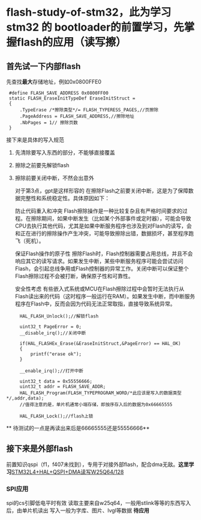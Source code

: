 
# flash-study-of-stm32，此为学习stm32 的 bootloader的前置学习，先掌握flash的应用（读写擦）
## 首先试一下内部flash
先查找**最大**存储地址，例如0x0800FFE0
```
 #define FLASH_SAVE_ADDRESS 0x0800FF00
 static FLASH_EraseInitTypeDef EraseInitStruct = 
 {
     .TypeErase /*擦除类型*/= FLASH_TYPERESS_PAGES,//页擦除
     .PageAddress = FLASH_SAVE_ADDRESS,//擦除地址
     .NbPages = 1// 擦除页数
 }
```
接下来是具体的写入规范
   1. 先清除要写入东西的部分，不能够直接覆盖
   2. 擦除之前要先解锁flash
   3. 擦除前要关闭中断，不然会出意外
        
        对于第3点，gpt是这样形容的
        在擦除Flash之前要关闭中断，这是为了保障数据完整性和系统稳定性。具体原因如下：

        防止代码重入和冲突
        Flash擦除操作是一种比较复杂且有严格时间要求的过程。在擦除期间，如果中断发生（比如某个外部事件或定时器），可能会导致CPU去执行其他代码，尤其是如果中断服务程序也涉及到对Flash的读写，会和正在进行的擦除操作产生冲突，可能导致擦除出错，数据损坏，甚至程序跑飞（死机）。

        保证Flash操作的原子性
        擦除Flash时，Flash控制器需要占用总线，并且不会响应其它的读写请求。如果发生中断，某些中断服务程序可能会尝试访问Flash，会引起总线争用或Flash控制器的异常工作。关闭中断可以保证整个Flash擦除过程不会被打断，确保原子性和可靠性。

        安全性考虑
        有些嵌入式系统或MCU在Flash擦除过程中会暂时无法执行从Flash读出来的代码（这时程序一般运行在RAM）。如果发生中断，而中断服务程序在Flash中，反而会因为代码无法正常取指，直接导致系统异常。

```
	 HAL_FLASH_Unlock();//解锁flash

	 uint32_t PageError = 0;
	 __disable_irq();//关闭中断

	 if(HAL_FLASHEx_Erase(&EraseInitStruct,&PageError) == HAL_OK)
	 {
	     printf("erase ok");
	 }

	 __enable_irq();//打开中断

	 uint32_t data = 0x55556666;
	 uint32_t addr = FLASH_SAVE_ADDR;
	 HAL_FLASH_Program(FLASH_TYPEPROGRAM_WORD/*此应该是写入的数据类型*/,addr,data);
	 //值得注意的是，单片机通常小端存储，即按序存入后的数据为0x66665555
	 
	 HAL_FLASH_Lock();//flash上锁
```

** 待测试的一点是再读出来后是66665555还是55556666**




## 接下来是外部flash
前置知识qspi（f1，f407未找到），专用于对接外部flash，配合dma无敌。**这里学习**[STM32L4+HAL+QSPI+DMA读写W25Q64/128](https://www.freesion.com/article/11821562315/)
###  SPI应用
spi的cs引脚低电平时有效
读取主要来自w25q64，一般用stlink等等的东西写入后，由单片机读出
写入一般为字库、图片、lvgl等数据
**待应用**

